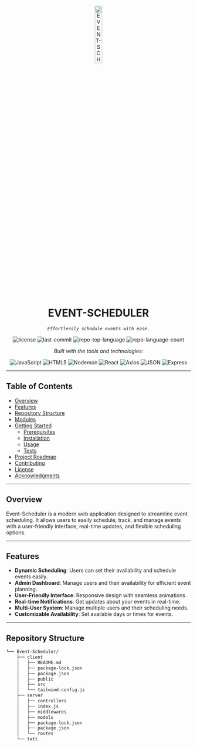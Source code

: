 <p align="center">
  <img src="https://img.icons8.com/?size=512&id=55494&format=png" width="20%" alt="EVENT-SCHEDULER-logo">
</p>
<p align="center">
    <h1 align="center">EVENT-SCHEDULER</h1>
</p>
<p align="center">
    <em><code>Effortlessly schedule events with ease.</code></em>
</p>
<p align="center">
	<img src="https://img.shields.io/github/license/samar-abbas-786/Event-Scheduler?style=flat&logo=opensourceinitiative&logoColor=white&color=0080ff" alt="license">
	<img src="https://img.shields.io/github/last-commit/samar-abbas-786/Event-Scheduler?style=flat&logo=git&logoColor=white&color=0080ff" alt="last-commit">
	<img src="https://img.shields.io/github/languages/top/samar-abbas-786/Event-Scheduler?style=flat&color=0080ff" alt="repo-top-language">
	<img src="https://img.shields.io/github/languages/count/samar-abbas-786/Event-Scheduler?style=flat&color=0080ff" alt="repo-language-count">
</p>
<p align="center">
		<em>Built with the tools and technologies:</em>
</p>
<p align="center">
	<img src="https://img.shields.io/badge/JavaScript-F7DF1E.svg?style=flat&logo=JavaScript&logoColor=black" alt="JavaScript">
	<img src="https://img.shields.io/badge/HTML5-E34F26.svg?style=flat&logo=HTML5&logoColor=white" alt="HTML5">
	<img src="https://img.shields.io/badge/Nodemon-76D04B.svg?style=flat&logo=Nodemon&logoColor=white" alt="Nodemon">
	<img src="https://img.shields.io/badge/React-61DAFB.svg?style=flat&logo=React&logoColor=black" alt="React">
	<img src="https://img.shields.io/badge/Axios-5A29E4.svg?style=flat&logo=Axios&logoColor=white" alt="Axios">
	<img src="https://img.shields.io/badge/JSON-000000.svg?style=flat&logo=JSON&logoColor=white" alt="JSON">
	<img src="https://img.shields.io/badge/Express-000000.svg?style=flat&logo=Express&logoColor=white" alt="Express">
</p>

---

##  Table of Contents

- [Overview](#overview)
- [Features](#features)
- [Repository Structure](#repository-structure)
- [Modules](#modules)
- [Getting Started](#getting-started)
    - [Prerequisites](#prerequisites)
    - [Installation](#installation)
    - [Usage](#usage)
    - [Tests](#tests)
- [Project Roadmap](#project-roadmap)
- [Contributing](#contributing)
- [License](#license)
- [Acknowledgments](#acknowledgments)

---

##  Overview

Event-Scheduler is a modern web application designed to streamline event scheduling. It allows users to easily schedule, track, and manage events with a user-friendly interface, real-time updates, and flexible scheduling options.

---

##  Features

- **Dynamic Scheduling**: Users can set their availability and schedule events easily.
- **Admin Dashboard**: Manage users and their availability for efficient event planning.
- **User-Friendly Interface**: Responsive design with seamless animations.
- **Real-time Notifications**: Get updates about your events in real-time.
- **Multi-User System**: Manage multiple users and their scheduling needs.
- **Customizable Availability**: Set available days or times for events.
  
---

##  Repository Structure

```sh
└── Event-Scheduler/
    ├── client
    │   ├── README.md
    │   ├── package-lock.json
    │   ├── package.json
    │   ├── public
    │   ├── src
    │   └── tailwind.config.js
    ├── server
    │   ├── controllers
    │   ├── index.js
    │   ├── middlewares
    │   ├── models
    │   ├── package-lock.json
    │   ├── package.json
    │   └── routes
    └── txtt
